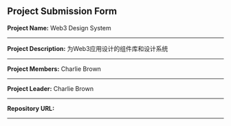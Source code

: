 ## Project Submission Form

**Project Name:** Web3 Design System

---

**Project Description:** 为Web3应用设计的组件库和设计系统

---

**Project Members:** Charlie Brown

---

**Project Leader:** Charlie Brown

---

**Repository URL:** 

---